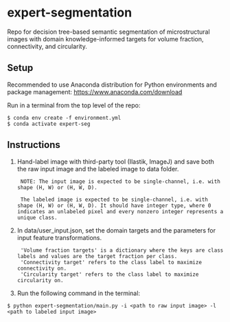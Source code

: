 # expert-segmentation

Repo for decision tree-based semantic segmentation of microstructural images with domain knowledge-informed targets for volume fraction, connectivity, and circularity.

## Setup

Recommended to use Anaconda distribution for Python environments and package management: https://www.anaconda.com/download

Run in a terminal from the top level of the repo:
```
$ conda env create -f environment.yml
$ conda activate expert-seg
```


## Instructions

1. Hand-label image with third-party tool (Ilastik, ImageJ) and save both the raw input image and the labeled image to data folder.

        NOTE: The input image is expected to be single-channel, i.e. with shape (H, W) or (H, W, D).

        The labeled image is expected to be single-channel, i.e. with shape (H, W) or (H, W, D). It should have integer type, where 0 indicates an unlabeled pixel and every nonzero integer represents a unique class.


2. In data/user_input.json, set the domain targets and the parameters for input feature transformations.

        'Volume fraction targets' is a dictionary where the keys are class labels and values are the target fraction per class.
        'Connectivity target' refers to the class label to maximize connectivity on.
        'Circularity target' refers to the class label to maximize circularity on.


3. Run the following command in the terminal:

```
$ python expert-segmentation/main.py -i <path to raw input image> -l <path to labeled input image>
```
